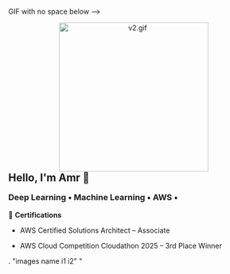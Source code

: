 GIF with no space below -->
<p align="center" style="margin: 0; padding: 0;">
  <img src="v66.gif" width="300" alt="v2.gif" style="display: block; margin: 0; padding: 0;" />
</p>

<!-- Optional Text -->
<h2 align="left" style="margin-top: 0;">Hello, I'm Amr 👋</h2>
<h3 align="left" style="margin-top: 0;">Deep Learning • Machine Learning • AWS •     <!-- Spatial Statistics , Causal Inference -->   </h3>

<!-- Certifications Section -->
<p align="left">
  🏅 <strong>Certifications</strong><br>
  
  - AWS Certified Solutions Architect – Associate
  
  <!-- AWS Certified Machine Learning – Specialty -->
    
  - AWS Cloud Competition Cloudathon 2025 – 3rd Place Winner
</p>.    "images name i1 i2"
"
